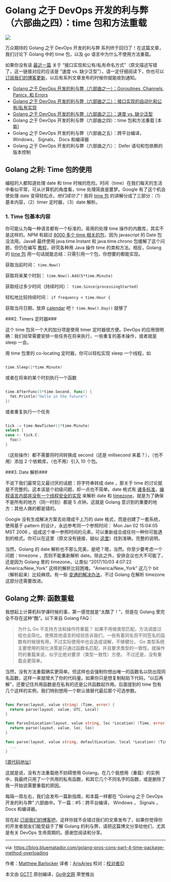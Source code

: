 # Golang 之于 DevOps 开发的利与弊（六部曲之四）：time 包和方法重载 #

![](https://blog.bluematador.com/hubfs/golang-pros-cons-4-time-package-method-overloading.png?t=1519928077142)

万众期待的 Golang 之于 DevOps 开发的利与弊 系列终于回归了！在这篇文章，我们讨论下 Golang 中的 time 包，以及 go 语言中为什么不使用方法重载。

如果你没有读 [最近一篇](https://blog.bluematador.com/posts/golang-pros-cons-devops-part-3-speed-lack-generics/) 关于 “接口实现和公有/私有命名方式”（原文描述写错了，这一链接对应的应该是 “速度 vs. 缺少泛型”），请一定仔细阅读下，你也可以 [订阅我们的博客更新](http://eepurl.com/cOHJ3f)，以后有系列文章发布的时候你就能收到通知。

- [Golang 之于 DevOps 开发的利与弊（六部曲之一）：Goroutines, Channels, Panics, 和 Errors](https://blog.bluematador.com/posts/golang-pros-cons-for-devops-part-1-goroutines-panics-errors/)
- [Golang 之于 DevOps 开发的利与弊（六部曲之二）：接口实现的自动化和公有/私有实现](https://blog.bluematador.com/posts/golang-pros-cons-for-devops-part-2/)
- [Golang 之于 DevOps 开发的利与弊（六部曲之三）：速度 vs. 缺少泛型](https://blog.bluematador.com/posts/golang-pros-cons-devops-part-3-speed-lack-generics/)
- Golang 之于 DevOps 开发的利与弊（六部曲之四）：time 包和方法重载 [本篇]
- Golang 之于 DevOps 开发的利与弊（六部曲之五）：跨平台编译， Windows， Signals， Docs 和编译器
- Golang 之于 DevOps 开发的利与弊（六部曲之六）： Defer 语句和包依赖的版本控制


## Golang 之利: Time 包的使用 ##

编程的人都知道处理 date 和 time 时候的危险。时间（time）在我们每天的生活中看似平常，可从计算机的角度看，time 处理简直是噩梦。Google 有了这个机会使处理 date 变得轻松点，*他们成功了*！我将 [time 包](https://golang.org/pkg/time/) 的讲解分成了三部分：（1）基本内容，（2）timer 定时器，（3）date 解析。

### 1. Time 包基本内容 ###

你可能认为每一种语言都有一个标准的，易用的处理 time 操作的内置库，其实不是这样的。NPM 有超过 [8000 多个 time 相关的包](https://www.npmjs.com/search?q=time&page=1&ranking=quality)，因为 javascript 的 Date 包没法用。Java8 最终使用 java.time.Instant 和 java.time.chrono 包缓解了这个问题，但仍在编写 [教程](https://www.tutorialspoint.com/java8/java8_datetime_api.htm)，研究各种用 Java 操作 time 的类和方法。相反，Golang 的 [time 包](https://golang.org/pkg/time/) 用一句话就能总结：只需引用一个包，你想要的都能实现。

获取当前时间： `time.Now()`

获取将来某个时刻： `time.Now().Add(5*time.Minute)`

获取经过多少时间（持续时间）：` time.Since(processingStarted)`

轻松地比较持续时间： `if frequency < time.Hour {`

获取当月日期，放弃 [calendar](http://https://docs.oracle.com/javase/7/docs/api/java/util/Calendar.html) 吧！ `time.Now().Day()` 就够了

###2. Timers 定时器###

这个 time 包另一个大的加分项是使用 timer 定时器很方便。DevOps 的应用很明确：我们经常需要安排一些任务在将来执行，一些重复的基本操作，或者就是 sleep 一会。

用 time 包里的 co-locating 定时器，你可以轻松实现 sleep 一个线程，如

```go

time.Sleep(2*time.Minute)

```

或者在将来的某个时刻执行一个函数

```go

time.AfterFunc(5*time.Second, func() {
  fmt.Println("hello in the future")
})

```

或者重复执行一个任务

```go

tick := time.NewTicker(1*time.Minute)
select {
case <- tick.C:
  foo()
}

```

（这些操作）都不需要将时间转换成 second（还是 millsecond 来着？），（也不用）添加 2 个依赖库，（也不用）引入 10 个包。

###3. Date 解析###

不说下我们最常见又最讨厌的话题：将字符串转成 date ，那关于 time 的讨论就是不完整的。这本该是个初级问题，却一点也不简单。date 格式有 [诸多标准](https://en.wikipedia.org/wiki/ISO_8601)，[编程语言内部并没有一个线程安全的实现](https://stackoverflow.com/questions/6840803/why-is-javas-simpledateformat-not-thread-safe) 来解析 date 和  [timezone](https://en.wikipedia.org/wiki/List_of_tz_database_time_zones)，就是为了确保不是所有的地方（同一时刻）都是 5 点钟。这就是 Golang 意识到的重要的地方：其他人做的都是错的。

Google 没有生成解决方案去处理成千上万的 date 格式，而是创建了一套系统，使用基于 pattern 的设计，永远参考同一个参照时间： Mon Jan 02 15:04:05 MST 2006 。组成这个单一参照时间的元素，可以重新组合成任何一种你可能遇到的格式。你可以在这里（原文没有链接，疑似 [这里](https://golang.org/pkg/time/#example_Time_Format)）找到准确，完整的说明。

当然，Golang 的 date 解析也不那么完美，是吧？嗯，当然。你至少要考虑一个问题：timezone ，否则不能重新解析 date。除此之外，安排会议也大不可能了，还是因为 Golang 里的 timezone，让类似 “2017/10/03 4:07:22 America/New_York” 这样的解析比较困难。“America/New_York” 这几个 bit （解析起来）比较麻烦。有一些 [变通的解决办法](https://stackoverflow.com/a/25368749)，不过 Golang 在解析 timezone 这部分还需要改进。

## Golang 之弊: 函数重载 ##

我想起上计算机科学课时候的事，第一感觉就是“太酷了！”，但是在 Golang 里完全不存在这种“酷”。以下来自 Golang FAQ：

> 为什么 Go 不支持方法和操作符重载？
> 如果不用做类型匹配，方法调度过程也会简化。使用其他语言的经验告诉我们，一些有着同名但不同签名的函数有时候很有用，不过实际使用中也会造成误解，不够健壮。
> Go 类型系统主要使用的简化决策是只通过函数名匹配，并且要求类型的一致性。就操作符的重载来说，似乎比绝对要求（类型一致性）方便。 不过还是，没有重载会更简单。

当然，没有方法重载确实更简单。但这样也会强制你想出唯一的函数名以防出现同名函数，这样一来就增大了你的代码量。如果你只是想复制粘贴下代码，“以后再解”，还要记住共用函数是在私有的还是公共函数起作用。后面提到的 time 包有几个这样的实例，我们特别想用一个默认值替代最后那个可选参数。

```go

func Parse(layout, value string) (Time, error) { 
  return parse(layout, value, UTC, Local)
}

func ParseInLocation(layout, value string, loc *Location) (Time, error) {
  return parse(layout, value, loc, loc)
}

func parse(layout, value string, defaultLocation, local *Location) (Time, error) {
  ...
}

```

[[源代码地址]](https://golang.org/src/time/format.go?s=23626:23672#L762)

这就是说，没有方法重载绝不妨碍使用 Golang。在几个我想用（重载）的实例中，我最终只用了一个共用的私有函数，和其它几个不同名字的函数，或是删除了我一开始说需要重载的原因。

每隔一周左右，我们会发布一篇新指南，和本篇一样都在 “Golang 之于 DevOps 开发的利与弊” 六部曲中。下一篇：#5：跨平台编译， Windows ， Signals ，Docs 和编译器。

现在起 [订阅我们的博客吧](http://eepurl.com/cOHJ3f)，这样你就不会错过我们的文章发布了，如果你觉得你的开发者朋友们能受益于了解 Golang 的利与弊，请把这篇博文分享给他们，尤其是有关 DevOps 生命周期的。感谢您阅读和分享。

----------------

via: https://blog.bluematador.com/golang-pros-cons-part-4-time-package-method-overloading

作者：[Matthew Barlocker](https://github.com/mbarlocker)
译者：[ArisAries](https://github.com/ArisAries)
校对：[校对者ID](https://github.com/校对者ID)

本文由 [GCTT](https://github.com/studygolang/GCTT) 原创编译，[Go中文网](https://studygolang.com/) 荣誉推出






